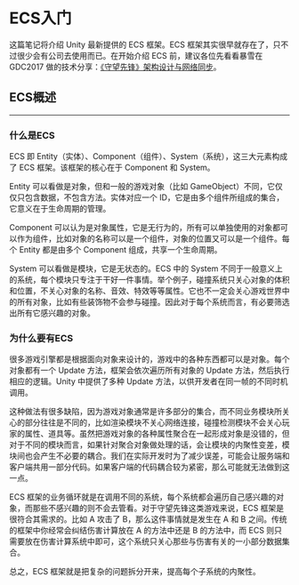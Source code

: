 # ECS入门

这篇笔记将介绍 Unity 最新提供的 ECS 框架。ECS 框架其实很早就存在了，只不过很少会有公司去使用而已。在开始介绍 ECS 前，建议各位先看看暴雪在 GDC2017 做的技术分享：[《守望先锋》架构设计与网络同步](https://gameinstitute.qq.com/community/detail/114516)。

## ECS概述

---

### 什么是ECS

ECS 即 Entity（实体）、Component（组件）、System（系统），这三大元素构成了 ECS 框架。该框架的核心在于 Component 和 System。

Entity 可以看做是对象，但和一般的游戏对象（比如 GameObject）不同，它仅仅只包含数据，不包含方法。实体对应一个 ID，它是由多个组件所组成的集合，它意义在于生命周期的管理。

Component 可以认为是对象属性，它是无行为的，所有可以单独使用的对象都可以作为组件，比如对象的名称可以是一个组件，对象的位置又可以是一个组件。每个 Entity 都是由多个 Component 组成，共享一个生命周期。

System 可以看做是模块，它是无状态的。ECS 中的 System 不同于一般意义上的系统，每个模块只专注于干好一件事情。举个例子，碰撞系统只关心对象的体积和位置，不关心对象的名称、音效、特效等等属性。它也不一定会关心游戏世界中的所有对象，比如有些装饰物不会参与碰撞。因此对于每个系统而言，有必要筛选出所有它感兴趣的对象。

### 为什么要有ECS

很多游戏引擎都是根据面向对象来设计的，游戏中的各种东西都可以是对象。每个对象都有一个 Update 方法，框架会依次遍历所有对象的 Update 方法，然后执行相应的逻辑。Unity 中提供了多种 Update 方法，以供开发者在同一帧的不同时机调用。

这种做法有很多缺陷，因为游戏对象通常是许多部分的集合，而不同业务模块所关心的部分往往是不同的，比如渲染模块不关心网络连接，碰撞检测模块不会关心玩家的属性、道具等。虽然把游戏对象的各种属性聚合在一起形成对象是没错的，但对于不同的模块而言，如果针对聚合对象做处理的话，会让模块的内聚性变差，模块间也会产生不必要的耦合。我们在实际开发时为了减少误差，可能会让服务端和客户端共用一部分代码。如果客户端的代码耦合较为紧密，那么可能就无法做到这一点。

ECS 框架的业务循环就是在调用不同的系统，每个系统都会遍历自己感兴趣的对象，而那些不感兴趣的则不会去管看。对于守望先锋这类游戏来说，ECS 框架是很符合其需求的。比如 A 攻击了 B，那么这件事情就是发生在 A 和 B 之间。传统的框架中你经常会纠结伤害计算放在 A 的方法中还是 B 的方法中，而 ECS 则只需要放在伤害计算系统中即可，这个系统只关心那些与伤害有关的一小部分数据集合。

总之，ECS 框架就是把复杂的问题拆分开来，提高每个子系统的内聚性。